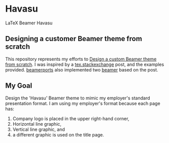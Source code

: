 # Havasu
LaTeX Beamer Havasu

## Designing a customer Beamer theme from scratch
This repository represents my efforts to [Design a custom Beamer theme from
scratch](https://tex.stackexchange.com/questions/146529/design-a-custom-beamer-theme-from-scratch#146682).
I was inspired by a [tex.stackexchange](https://tex.stackexchange.com/questions/146529/design-a-custom-beamer-theme-from-scratch#146682)
post, and the examples provided.  [beamerports](https://bitbucket.org/marczellm/beamerports/src/master/)
also implemented two [beamer](https://www.ctan.org/pkg/beamer) based on the post.

## My Goal
Design the 'Havasu' Beamer theme to mimic my employer's standard presentation
format.  I am using my employer's format because each page has:
1. Company logo is placed in the upper right-hand corner,
2. Horizontal line graphic,
3. Vertical line graphic, and
4. a different graphic is used on the title page.
